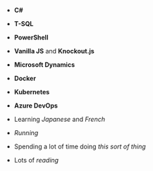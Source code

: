 - **C#**
- **T-SQL**
- **PowerShell**
- **Vanilla JS** and **Knockout.js**
- **Microsoft Dynamics**
- **Docker**
- **Kubernetes**
- **Azure DevOps**

- Learning *Japanese* and *French*
- *Running*
- Spending a lot of time doing *this sort of thing*
- Lots of *reading*
